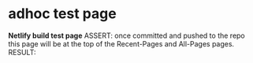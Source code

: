 # adhoc test page

**Netlify build test page**
ASSERT: once committed and pushed to the repo this page will be at the top of the Recent-Pages and All-Pages pages.
RESULT: 